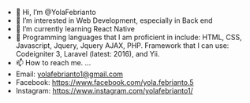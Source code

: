 - 👋 Hi, I’m @YolaFebrianto
- 👀 I’m interested in Web Development, especially in Back end
- 🌱 I’m currently learning React Native
- 💞️ Programming languages ​​that I am proficient in include: HTML, CSS, Javascript, Jquery, Jquery AJAX, PHP. Framework that I can use: Codeigniter 3, Laravel (latest: 2016), and Yii. 
- 📫 How to reach me. ...
- Email: yolafebrianto1@gmail.com
- Facebook: https://www.facebook.com/yola.febrianto.5
- Instagram: https://www.instagram.com/yolafebrianto1/

<!---
YolaFebrianto/YolaFebrianto is a ✨ special ✨ repository because its `README.md` (this file) appears on your GitHub profile.
You can click the Preview link to take a look at your changes.
--->
